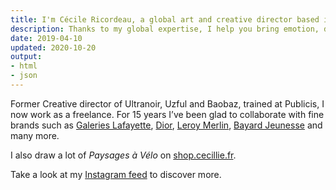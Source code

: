 ```yaml
---
title: I'm Cécile Ricordeau, a global art and creative director based in Paris.
description: Thanks to my global expertise, I help you bring emotion, depth and consistency to your brand.
date: 2019-04-10
updated: 2020-10-20
output:
- html
- json
---
```

Former Creative director of Ultranoir, Uzful and Baobaz, trained at Publicis, I now work as a freelance.
For 15 years I’ve been glad to collaborate with fine brands such as [Galeries Lafayette](https://www.behance.net/gallery/74355515/galeries-lafayette), [Dior](https://www.behance.net/gallery/73040331/dior-backstage), [Leroy Merlin](https://www.behance.net/gallery/74693899/du-cot-de-chez-vous), [Bayard Jeunesse](https://www.behance.net/gallery/73864429/bayard-jeunesse) and many more.

I also draw a lot of *Paysages à Vélo* on [shop.cecillie.fr](https://shop.cecillie.fr/).

Take a look at my [Instagram feed](https://www.instagram.com/cecile.ricordeau/) to discover more.
